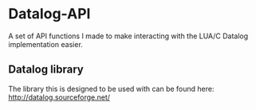 # Datalog-API
A set of API functions I made to make interacting with the LUA/C Datalog implementation easier.

## Datalog library

The library this is designed to be used with can be found here: http://datalog.sourceforge.net/
